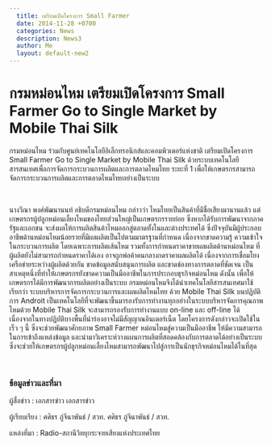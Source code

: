```yaml
---
  title: เตรียมเปิดโครงการ Small Farmer
  date: 2014-11-28 +0700		  
  categories: News		
  description: News3		  
  author: Me		 
  layout: default-new2
---
```



# กรมหม่อนไหม เตรียมเปิดโครงการ Small Farmer Go to Single Market by Mobile Thai Silk  

<p>กรมหม่อนไหม ร่วมกับศูนย์เทคโนโลยีอิเล็กทรอนิกส์และคอมพิวเตอร์แห่งชาติ เตรียมเปิดโครงการ Small Farmer Go to Single Market by Mobile Thai Silk ด้วยระบบเทคโนโลยีสารสนเทศเพื่อการจัดการกระบวนการผลิตและการตลาดไหมไทย ระยะที่ 1 เพื่อให้เกษตรกรสามารถจัดการกระบวนการผลิตและการตลาดไหมไทยอย่างเป็นระบบ</p>  
<br>
<p>นางวีณา พงศ์พัฒนานนท์ อธิบดีกรมหม่อนไหม กล่าวว่า ไหมไทยเป็นสินค้าที่มีชื่อเสียงมานานแล้ว แต่เกษตรกรผู้ปลูกหม่อนเลี้ยงไหมของไทยส่วนใหญ่เป็นเกษตรกรรายย่อย ซึ่งหากได้รับการพัฒนาจากภาครัฐและเอกชน จะส่งผลให้การผลิตสินค้าไหมออกสู่ตลาดทั้งในและต่างประทศได้ ซึ่งปัจจุบันมีผู้ประกอบอาชีพด้านหม่อนไหมน้อยรายที่มีผลผลิตเป็นไปตามมาตรฐานที่กำหนด เนื่องจากขาดความรู้ ความเข้าใจ ในกระบวนการผลิต โดยเฉพาะการผลิตเส้นไหม รวมทั้งการกำหนดราคาขายผลผลิตด้านหม่อนไหม ที่ผู้ผลิตยังไม่สามารถกำหนดราคาได้เอง อาจถูกพ่อค้าคนกลางกดราคาผลผลิตได้ เนื่องจากการเชื่อมโยงเครือข่ายระหว่างผู้ผลิตด้วยกัน ขาดข้อมูลสนับสนุนการผลิต และขาดช่องทางการตลาดที่ชัดเจน เป็นสาเหตุหนึ่งที่ทำให้เกษตรกรยังขาดความเป็นมืออาชีพในการประกอบธุรกิจหม่อนไหม ดังนั้น เพื่อให้เกษตรกรได้มีการพัฒนาการผลิตอย่างเป็นระบบ กรมหม่อนไหมจึงได้นำเทคโนโลยีสารสนเทศมาใช้ เรียกว่า ระบบบริหารการจัดการกระบวนการและผลผลิตไหมไทย ด้วย Mobile Thai Silk บนปฏิบัติการ Androit เป็นเทคโนโลยีที่จะพัฒนาขึ้นมารองรับการทำงานทุกอย่างในระบบบริหารจัดการคุณภาพไหมด้วย Mobile Thai Silk จะสามารถรองรับการทำงานแบบ on-line และ off-line ได้ เนื่องจากในทางปฏิบัติบางพื้นที่นำร่องอาจไม่มีสัญญาณอินเตอร์เน็ต โดยโครงการดังกล่าวจะเปิดใช้ในเร็ว ๆ นี้ ซึ่งจะช่วยพัฒนาศักยภาพ Small Farmer หม่อนไหมสู่ความเป็นมืออาชีพ ให้มีความสามารถในการเข้าถึงแหล่งข้อมูล และนำมาวิเคราะห์วางแผนการผลิตที่สอดคล้องกับการตลาดได้อย่างเป็นระบบ ซึ่งจะช่วยให้เกษตรกรผู้ปลูกหม่อนเลี้ยงไหมสามารถพัฒนาไปสู่การเป็นนักธุรกิจหม่อนไหมได้ในที่สุด</p>
<br>  

### ข้อมูลข่าวและที่มา  

ผู้สื่อข่าว : เอกสารข่าว  เอกสารข่าว  

ผู้เรียบเรียง : ศศิธร ภู่จีนาพันธ์ / สวท. ศศิธร ภู่จีนาพันธ์ / สวท.  

แหล่งที่มา : Radio-สถานีวิทยุกระจายเสียงแห่งประเทศไทย
